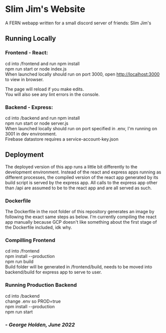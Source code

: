 # Slim Jim's Website

A FERN webapp written for a small discord server of friends: Slim Jim's

## Running Locally

### Frontend - React:

cd into /frontend and run npm install\
npm run start or node index.js\
When launched locally should run on port 3000, 
open [http://localhost:3000](http://localhost:3000) to view in browser.

The page will reload if you make edits.\
You will also see any lint errors in the console.

### Backend - Express:

cd into /backend and run npm install\
npm run start or node server.js\
When launched locally should run on port specified in .env,
I'm running on 3001 in dev environment.\
Firebase datastore requires a service-account-key.json



## Deployment
The deployed version of this app runs a little bit differently to the development
environment. Instead of the react and express apps running as different processes, the compiled version of the react app generated by its build script is served by the express app. All calls to the express app other than /api are assumed to be to the react app and are all served as such.

### Dockerfile
The Dockerfile in the root folder of this repository generates an image by following the exact same steps as below. I'm currently compiling the react app manually because GCP doesn't like something about the first stage of the Dockerfile included, idk why. 

### Compilling Frontend
cd into /frontend\
npm install --production\
npm run build\
Build folder will be generated in /frontend/build, needs to be moved into backend/build for express app to serve to user.

### Running Production Backend
cd into /backend\
change .env so PROD=true\
npm install --production\
npm run start

### - *George Holden, June 2022*